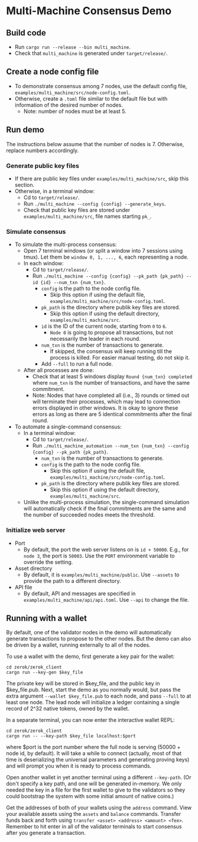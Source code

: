 # Multi-Machine Consensus Demo

## Build code
* Run `cargo run --release --bin multi_machine`.
* Check that `multi_machine` is generated under `target/release/`.

## Create a node config file
* To demonstrate consensus among 7 nodes, use the default config file, `examples/multi_machine/src/node-config.toml`.
* Otherwise, create a `.toml` file similar to the default file but with information of the desired number of nodes.
    * Note: number of nodes must be at least 5.

## Run demo
The instructions below assume that the number of nodes is 7. Otherwise, replace numbers accordingly.

### Generate public key files
* If there are public key files under `examples/multi_machine/src`, skip this section.
* Otherwise, in a terminal window:
    * Cd to `target/release/`.
    * Run `./multi_machine --config {config} --generate_keys`.
    * Check that public key files are stored under `examples/multi_machine/src`, file names starting `pk_`.

### Simulate consensus
* To simulate the multi-process consensus:
    * Open 7 terminal windows (or split a window into 7 sessions using tmux). Let them be `window 0, 1, ..., 6`, each representing a node.
    * In each window:
        * Cd to `target/release/`.
        * Run `./multi_machine --config {config} --pk_path {pk_path} --id {id} --num_txn {num_txn}`.
            * `config` is the path to the node config file.
                * Skip this option if using the default file, `examples/multi_machine/src/node-config.toml`.
            * `pk_path` is the directory where publik key files are stored.
                * Skip this option if using the default directory, `examples/multi_machine/src`.
            * `id` is the ID of the current node, starting from `0` to `6`.
                * `Node 0` is going to propose all transactions, but not necessarily the leader in each round.
            * `num_txn` is the number of transactions to generate.
                * If skipped, the consensus will keep running till the process is killed. For easier manual testing, do not skip it.
            * Add `--full` to run a full node. 
    * After all processes are done:
        * Check that at least 5 windows display `Round {num_txn} completed` where `num_txn` is the number of transactions, and have the same commitment.
        * Note: Nodes that have completed all (i.e., 3) rounds or timed out will terminate their processes, which may lead to connection errors displayed in other windows. It is okay to ignore these errors as long as there are 5 identical commitments after the final round.
* To automate a single-command consensus:
    * In a terminal window:
        * Cd to `target/release/`.
        * Run `./multi_machine_automation --num_txn {num_txn} --config {config} --pk_path {pk_path}`.
            * `num_txn` is the number of transactions to generate.
            * `config` is the path to the node config file.
                * Skip this option if using the default file, `examples/multi_machine/src/node-config.toml`.
            * `pk_path` is the directory where publik key files are stored.
                * Skip this option if using the default directory, `examples/multi_machine/src`.
    * Unlike the multi-process simulation, the single-command simulation will automatically check if the final commitments are the same and the number of succeeded nodes meets the threshold.

### Initialize web server
* Port
    * By default, the port the web server listens on is `id + 50000`. E.g., for `node 3`, the port is `50003`. Use the `PORT` environment variable to override the setting.
* Asset directory
    * By default, it is `examples/multi_machine/public`. Use `--assets` to provide the path to a different directory.
* API file
    * By default, API and messages are specified in `examples/multi_machine/api/api.toml`. Use `--api` to change the file.

## Running with a wallet
By default, one of the validator nodes in the demo will automatically generate transactions to propose to the other nodes. But the demo can also be driven by a wallet,
running externally to all of the nodes.

To use a wallet with the demo, first generate a key pair for the wallet:
```
cd zerok/zerok_client
cargo run --key-gen $key_file
```
The private key will be stored in $key_file, and the public key in $key_file.pub. Next,
start the demo as you normally would, but pass the extra argument `--wallet $key_file.pub` to each node, and pass `--full` to at least one node. The lead node will initialize a ledger containing a single record of 2^32 native tokens, owned by the wallet.

In a separate terminal, you can now enter the interactive wallet REPL:
```
cd zerok/zerok_client
cargo run -- --key-path $key_file localhost:$port
```
where $port is the port number where the full node is serving (50000 + node id, by default). It will take a while to connect (actually, most of that time is deserializing the universal parameters and generating proving keys) and will prompt you when it is ready to process commands.

Open another wallet in yet another terminal using a different `--key-path`. (Or don't specify a key path, and one will be generated in-memory. We only needed the key in a file for the first wallet to give to the validators so they could bootstrap the system with some initial amount of native coins.)

Get the addresses of both of your wallets using the `address` command. View your available assets using the `assets` and `balance` commands. Transfer funds back and forth using `transfer <asset> <address> <amount> <fee>`. Remember to hit enter in all of the validator terminals to start consensus after you generate a transaction.
